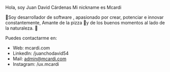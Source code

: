 Hola, soy
Juan David Cárdenas
Mi nickname es Mcardi

🚀Soy desarrollador de software , apasionado por crear, potenciar e innovar constantemente, Amante de la pizza 🍕y de los buenos momentos al lado de la naturaleza. 🌄

Puedes contactarme en:
* Web: mcardi.com
* LinkedIn: /juanchodavid54
* Mail: admin@mcardi.com
* Instagram: /ux.mcardi
